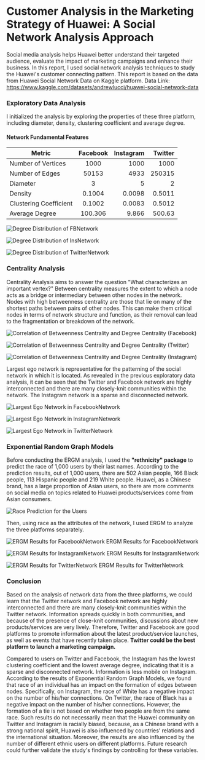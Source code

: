 # Customer Analysis in the Marketing Strategy of Huawei: A Social Network Analysis Approach
Social media analysis helps Huawei better understand their targeted audience, evaluate the impact of marketing campaigns and enhance their business. In this report, I used social network analysis techniques to study the Huawei's customer connecting pattern. This report is based on the data from Huawei Social Network Data on Kaggle platform. Data Link: https://www.kaggle.com/datasets/andrewlucci/huawei-social-network-data

### Exploratory Data Analysis
I initialized the analysis by exploring the properties of these three platform, including  diameter, density, clustering coefficient and average degree.

#### Network Fundamental Features
| Metric        | Facebook      | Instagram  | Twitter |
| ------------- |:-------------:| -----:| --------:|
| Number of Vertices | 1000 | 1000 | 1000 |
| Number of Edges     | 50153      |   4933 | 250315|
| Diameter | 3      |   5 | 2|
| Density | 0.1004      |    0.0098 | 0.5011|
| Clustering Coefficient | 0.1002      |    0.0083 | 	0.5012|
| Average Degree | 	100.306  |   	9.866  | 	500.63 |


![Degree Distribution of FBNetwork](https://github.com/peijin0405/Customer-Analysis-in-the-Marketing-Strategy-of-Huawei-A-Social-Network-Analysis-Approach/assets/89746479/1634416e-ee95-44d9-a0a7-0f1ece483fc7)

![Degree Distribution of InsNetwork](https://github.com/peijin0405/Customer-Analysis-in-the-Marketing-Strategy-of-Huawei-A-Social-Network-Analysis-Approach/assets/89746479/1ab17453-9e34-4594-9c3e-c70cd2b33385)

![Degree Distribution of TwitterNetwork](https://github.com/peijin0405/Customer-Analysis-in-the-Marketing-Strategy-of-Huawei-A-Social-Network-Analysis-Approach/assets/89746479/8fb47c95-fe7b-4c6f-9c1c-da2db5714da7)


### Centrality Analysis
Centrality Analysis aims to answer the question "What characterizes an important vertex?"  Between centrality measures the extent to which a node acts as a bridge or intermediary between other nodes in the network. Nodes with high betweenness centrality are those that lie on many of the shortest paths between pairs of other nodes. This can make them critical nodes in terms of network structure and function, as their removal can lead to the fragmentation or breakdown of the network. 

![Correlation of Betweenness Centrality and Degree Centrality  (Facebook)](https://github.com/peijin0405/Customer-Analysis-in-the-Marketing-Strategy-of-Huawei-A-Social-Network-Analysis-Approach/assets/89746479/3cfe59dc-b514-453c-8c30-e2eb3a2c2908)

![Correlation of Betweenness Centrality and Degree Centrality  (Twitter)](https://github.com/peijin0405/Customer-Analysis-in-the-Marketing-Strategy-of-Huawei-A-Social-Network-Analysis-Approach/assets/89746479/7549ff91-cc33-45bc-9a25-6696487533f4)

![Correlation of Betweenness Centrality and Degree Centrality (Instagram)](https://github.com/peijin0405/Customer-Analysis-in-the-Marketing-Strategy-of-Huawei-A-Social-Network-Analysis-Approach/assets/89746479/80bf9b2a-64f1-4335-a2c4-3bea29bd1ff1)

Largest ego network is representative for the patterning of the social network in which it is located. As revealed in the previous exploratory data analysis, it can be seen that the Twitter and Facebook network are highly interconnected and there are many closely-knit communities within the network. The Instagram network is a sparse and disconnected network.

![Largest Ego Network in FacebookNetwork](https://github.com/peijin0405/Customer-Analysis-in-the-Marketing-Strategy-of-Huawei-A-Social-Network-Analysis-Approach/assets/89746479/4822f328-c164-44bf-82ca-4be60a5f6cd1)

![Largest Ego Network in InstagramNetwork](https://github.com/peijin0405/Customer-Analysis-in-the-Marketing-Strategy-of-Huawei-A-Social-Network-Analysis-Approach/assets/89746479/3d04aca5-b5fb-4cad-8fe8-f5eea8c85508)

![Largest Ego Network in TwitterNetwork](https://github.com/peijin0405/Customer-Analysis-in-the-Marketing-Strategy-of-Huawei-A-Social-Network-Analysis-Approach/assets/89746479/87289d85-8df4-4c38-9281-2a2a8d2fd828)

### Exponential Random Graph Models
Before conducting the ERGM analysis, I used the **"rethnicity" package**  to predict the race of 1,000 users by their last names. According to the prediction results, out of 1,000 users, there are 502 Asian people, 166 Black people, 113 Hispanic people and 219 White people. Huawei, as a Chinese brand, has a large proportion of Asian users, so there are more comments on social media on topics related to Huawei products/services come from Asian consumers.

![Race Prediction for the Users](https://github.com/peijin0405/Customer-Analysis-in-the-Marketing-Strategy-of-Huawei-A-Social-Network-Analysis-Approach/assets/89746479/6e527106-151c-47a1-99ea-191933debf7c)

Then, using race as the attributes of the network, I used ERGM to analyze the three platforms separately.

![ERGM Results for FacebookNetwork](https://github.com/peijin0405/Customer-Analysis-in-the-Marketing-Strategy-of-Huawei-A-Social-Network-Analysis-Approach/assets/89746479/acb36e93-e5b6-4100-9bfc-5435532f4c44)
ERGM Results for FacebookNetwork

![ERGM Results for InstagramNetwork](https://github.com/peijin0405/Customer-Analysis-in-the-Marketing-Strategy-of-Huawei-A-Social-Network-Analysis-Approach/assets/89746479/a3dd93cd-1704-4151-aa68-5608953108ca)
ERGM Results for InstagramNetwork

![ERGM Results for TwitterNetwork](https://github.com/peijin0405/Customer-Analysis-in-the-Marketing-Strategy-of-Huawei-A-Social-Network-Analysis-Approach/assets/89746479/3d486111-50d5-4721-9cea-88e9c010cbf1)
ERGM Results for TwitterNetwork

### Conclusion
Based on the analysis of network data from the three platforms, we could learn that the Twitter network and Facebook network are highly interconnected and there are many closely-knit communities within the Twitter network. Information spreads quickly in both communities, and because of the presence of close-knit communities, discussions about new products/services are very lively. Therefore, Twitter and Facebook are good platforms to promote information about the latest product/service launches, as well as events that have recently taken place. **Twitter could be the best platform to launch a marketing campaign.**

Compared to users on Twitter and Facebook, the Instagram has the lowest clustering coefficient and the lowest average degree, indicating that it is a sparse and disconnected network. Information is less mobile on Instagram.
According to the results of Exponential Random Graph Models, we found that race of an individual has an impact on the formation of edges between nodes. Specifically, on Instagram, the race of White has a negative impact on the number of his/her connections. On Twitter, the race of Black has a negative impact on the number of his/her connections. However, the formation of a tie is not based on whether two people are from the same race. Such results do not necessarily mean that the Huawei community on Twitter and Instagram is racially biased, because, as a Chinese brand with a strong national spirit, Huawei is also influenced by countries’ relations and the international situation. Moreover, the results are also influenced by the number of different ethnic users on different platforms. Future research could further validate the study's findings by controlling for these variables. 


